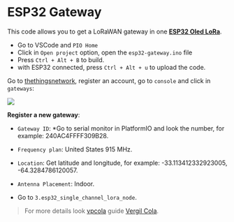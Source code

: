 # ESP32 Gateway

This code allows you to get a LoRaWAN gateway in one **[ESP32 Oled LoRa](http://www.lilygo.cn/prod_view.aspx?TypeId=50003&Id=1137&FId=t3:50003:3)**.

* Go to VSCode and `PIO Home`
* Click in `Open project` option, open the `esp32-gateway.ino` file
* Press `Ctrl + Alt + B` to build.
* with ESP32 connected, press `Ctrl + Alt + u` to upload the code.

Go to [thethingsnetwork](), register an account, go to `console` and click in `gateways`:

![](https://i.imgur.com/Z3LTCU9.png)

**Register a new gateway**:

* `Gateway ID`: *Go to serial monitor in PlatformIO and look the number, for example: 240AC4FFFF309B28.
* `Frequency plan`: United States 915 MHz.
* `Location`: Get latitude and longitude, for example: -33.113412332923005, -64.3284786120057.
* `Antenna Placement`: Indoor.

* Go to `3.esp32_single_channel_lora_node`.

> For more details look [vpcola](https://github.com/vpcola) guide [Vergil Cola](https://www.youtube.com/channel/UCRk1KlFXVkJXH2IKpdQsW0g).